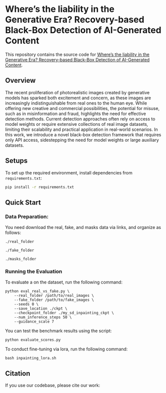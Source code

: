 # Where’s the liability in the Generative Era? Recovery-based Black-Box Detection of AI-Generated Content

This repository contains the source code for [Where’s the liability in the Generative Era? Recovery-based Black-Box Detection of AI-Generated Content](https://arxiv.org/abs/xxx).

## Overview

The recent proliferation of photorealistic images created by generative models has sparked both excitement and concern, as these images are increasingly indistinguishable from real ones to the human eye. While offering new creative and commercial possibilities, the potential for misuse, such as in misinformation and fraud, highlights the need for effective detection methods. Current detection approaches often rely on access to model weights or require extensive collections of real image datasets, limiting their scalability and practical application in real-world scenarios. In this work, we introduce a novel black-box detection framework that requires only API access, sidestepping the need for model weights or large auxiliary datasets.

## Setups

To set up the required environment, install dependencies from `requirements.txt`:

```bash
pip install -r requirements.txt
```

## Quick Start


### Data Preparation: 

You need download the real, fake, and masks data via links, and organize as follows:

`./real_folder`

`./fake_folder`

`./masks_folder`

### Running the Evaluation

To evaluate a on the dataset, run the following command:

```
python eval_real_vs_fake.py \
    --real_folder /path/to/real_images \
    --fake_folder /path/to/fake_images \
    --seeds 0 \
    --save_location ./ckpt \
    --checkpoint_folder ./my_sd_inpainting_ckpt \
    --num_inference_steps 50 \
    --guidance_scale 7
```

You can test the benchmark results using the script:

`python evaluate_scores.py`

To conduct fine-tuning via lora, run the following command:

`bash inpainting_lora.sh`


## Citation

If you use our codebase, please cite our work:
